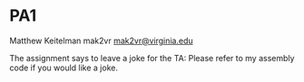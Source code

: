 # PA1
Matthew Keitelman
mak2vr
mak2vr@virginia.edu

The assignment says to leave a joke for the TA: 
Please refer to my assembly code if you would like a joke.
